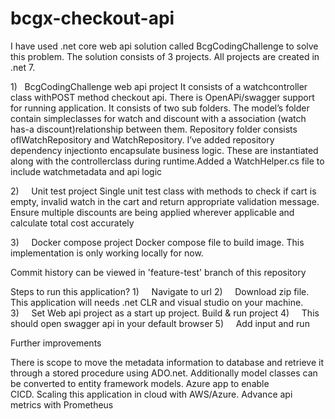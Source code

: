 # bcgx-checkout-api

I have used .net core web api solution called BcgCodingChallenge to solve this problem. The solution consists of 3 projects. All projects are created in .net 7. 

1)   BcgCodingChallenge  web api project
    It consists of a watchcontroller class withPOST method checkout api. There is OpenAPi/swagger support for running application. It consists of two sub folders. The model’s folder contain simpleclasses for watch and discount with a association (watch has-a discount)relationship between them. Repository folder consists ofIWatchRepository and WatchRepository. I’ve added repository dependency injectionto encapsulate business logic. These are instantiated along with the controllerclass during runtime.Added a WatchHelper.cs file to include watchmetadata and api logic 

2)     Unit test project
    Single unit test class with methods to check if cart is empty, invalid watch in the cart and return appropriate validation message. Ensure multiple discounts are being applied wherever applicable and calculate total cost accurately

3)     Docker compose project
    Docker compose file to build image. This implementation is only working locally for now. 

Commit history can be viewed in 'feature-test' branch of this repository

Steps to run this application?
    1)     Navigate to url
    2)     Download zip file. This application will needs .net CLR and visual studio on your machine.
    3)     Set Web api project as a start up project. Build & run project
    4)     This should open swagger api in your default browser
    5)     Add input and run
    

Further improvements

There is scope to move the metadata information to database and retrieve it through a stored procedure using ADO.net. Additionally model classes can be converted to entity framework models. Azure app to enable CICD. Scaling this application in cloud with AWS/Azure. Advance api metrics with Prometheus